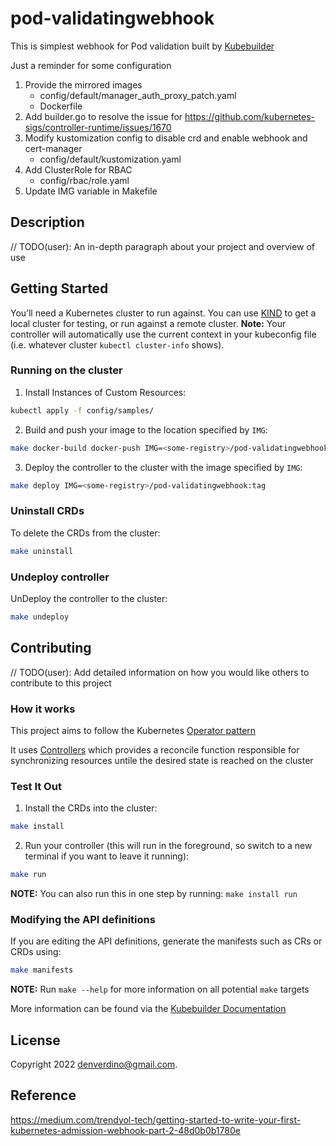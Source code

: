 # pod-validatingwebhook
This is simplest webhook for Pod validation built by [Kubebuilder](https://github.com/kubernetes-sigs/kubebuilder)

Just a reminder for some configuration

1. Provide the mirrored images
    * config/default/manager_auth_proxy_patch.yaml
    * Dockerfile
2. Add builder.go to resolve the issue for https://github.com/kubernetes-sigs/controller-runtime/issues/1670
3. Modify kustomization config to disable crd  and enable webhook and cert-manager
	* config/default/kustomization.yaml
4. Add ClusterRole for RBAC
	* config/rbac/role.yaml
5. Update IMG variable in Makefile

## Description
// TODO(user): An in-depth paragraph about your project and overview of use

## Getting Started
You’ll need a Kubernetes cluster to run against. You can use [KIND](https://sigs.k8s.io/kind) to get a local cluster for testing, or run against a remote cluster.
**Note:** Your controller will automatically use the current context in your kubeconfig file (i.e. whatever cluster `kubectl cluster-info` shows).

### Running on the cluster
1. Install Instances of Custom Resources:

```sh
kubectl apply -f config/samples/
```

2. Build and push your image to the location specified by `IMG`:
	
```sh
make docker-build docker-push IMG=<some-registry>/pod-validatingwebhook:tag
```
	
3. Deploy the controller to the cluster with the image specified by `IMG`:

```sh
make deploy IMG=<some-registry>/pod-validatingwebhook:tag
```

### Uninstall CRDs
To delete the CRDs from the cluster:

```sh
make uninstall
```

### Undeploy controller
UnDeploy the controller to the cluster:

```sh
make undeploy
```

## Contributing
// TODO(user): Add detailed information on how you would like others to contribute to this project

### How it works
This project aims to follow the Kubernetes [Operator pattern](https://kubernetes.io/docs/concepts/extend-kubernetes/operator/)

It uses [Controllers](https://kubernetes.io/docs/concepts/architecture/controller/) 
which provides a reconcile function responsible for synchronizing resources untile the desired state is reached on the cluster 

### Test It Out
1. Install the CRDs into the cluster:

```sh
make install
```

2. Run your controller (this will run in the foreground, so switch to a new terminal if you want to leave it running):

```sh
make run
```

**NOTE:** You can also run this in one step by running: `make install run`

### Modifying the API definitions
If you are editing the API definitions, generate the manifests such as CRs or CRDs using:

```sh
make manifests
```

**NOTE:** Run `make --help` for more information on all potential `make` targets

More information can be found via the [Kubebuilder Documentation](https://book.kubebuilder.io/introduction.html)

## License

Copyright 2022 denverdino@gmail.com.

## Reference

https://medium.com/trendyol-tech/getting-started-to-write-your-first-kubernetes-admission-webhook-part-2-48d0b0b1780e